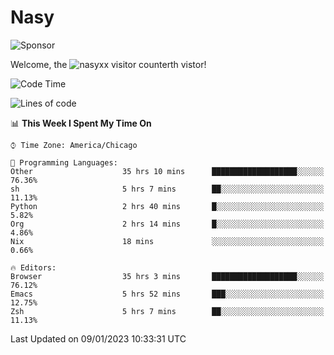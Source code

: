 # Nasy

<!--
<p align="center">
<img height="200" src="https://github-readme-stats.vercel.app/api?username=nasyxx&count_private=true&show_icons=true&theme=dracula&include_all_commits=true"/>
<img height="200" src="https://github-readme-stats.vercel.app/api/top-langs/?username=nasyxx&theme=dracula&hide=html,jupyter+notebook&count_private=true&show_icons=true"/>
</p>

  
----------------
-->

![Sponsor](https://img.shields.io/static/v1.svg?label=Sponsor&message=%E2%9D%A4&logo=GitHub&style=flat&color=pink)
 
Welcome, the ![nasyxx visitor counter](https://count.getloli.com/get/@nasyxx?theme=rule34)th vistor!
 
<!--START_SECTION:waka-->
![Code Time](http://img.shields.io/badge/Code%20Time-3%2C052%20hrs%2059%20mins-blue)

![Lines of code](https://img.shields.io/badge/From%20Hello%20World%20I%27ve%20Written-5%20Million%20lines%20of%20code-blue)

📊 **This Week I Spent My Time On** 

```text
⌚︎ Time Zone: America/Chicago

💬 Programming Languages: 
Other                    35 hrs 10 mins      ███████████████████░░░░░░   76.36% 
sh                       5 hrs 7 mins        ██░░░░░░░░░░░░░░░░░░░░░░░   11.13% 
Python                   2 hrs 40 mins       █░░░░░░░░░░░░░░░░░░░░░░░░   5.82% 
Org                      2 hrs 14 mins       █░░░░░░░░░░░░░░░░░░░░░░░░   4.86% 
Nix                      18 mins             ░░░░░░░░░░░░░░░░░░░░░░░░░   0.66%

🔥 Editors: 
Browser                  35 hrs 3 mins       ███████████████████░░░░░░   76.12% 
Emacs                    5 hrs 52 mins       ███░░░░░░░░░░░░░░░░░░░░░░   12.75% 
Zsh                      5 hrs 7 mins        ██░░░░░░░░░░░░░░░░░░░░░░░   11.13%

```


 Last Updated on 09/01/2023 10:33:31 UTC
<!--END_SECTION:waka-->

<!-- ![visitors](https://visitor-badge.laobi.icu/badge?page_id=nasyxx.nasyxx) -->

